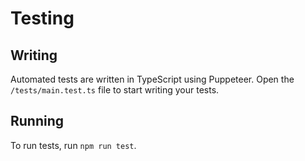 # Testing
## Writing
Automated tests are written in TypeScript using Puppeteer. Open the `/tests/main.test.ts` file to start writing your tests.

## Running
To run tests, run `npm run test`.
